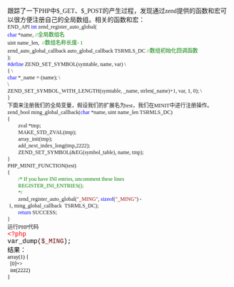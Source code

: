 <!--
author: admin
date: 2009-08-08
title: PHP扩展之自定义全局变量
tags: 
category: PHP内核与扩展
status: publish
summary: 跟踪了一下PHP中$_GET、$_POST的产生过程，发现通过zend提供的函数和宏可以很方便注册自己的全局数组。相关的函数和宏：END_API&nbsp;int&nbsp;zend_register_auto_global(char&nbsp;*name,&nbsp;//全局数
-->

<p class="p0" style="margin-top: 0pt; margin-bottom: 0pt"><span style="font-family: '宋体'; font-size: 10.5pt; mso-spacerun: 'yes'"><o:p></o:p></span></p>
<p class="p0" style="margin-top: 0pt; margin-bottom: 0pt"><span style="font-family: '宋体'; font-size: 10.5pt; mso-spacerun: 'yes'"><o:p></o:p></span></p>
<p class="p0" style="margin-top: 0pt; margin-bottom: 0pt"><span style="font-family: '宋体'; font-size: 10.5pt; mso-spacerun: 'yes'">跟踪了一下<font face="Times New Roman">PHP</font><font face="宋体">中</font><font face="Times New Roman">$_GET</font><font face="宋体">、</font><font face="Times New Roman">$_POST</font><font face="宋体">的产生过程，发现通过</font><font face="Times New Roman">zend</font><font face="宋体">提供的函数和宏可以很方便注册自己的全局数组。相关的函数和宏：</font></span><span style="font-family: '宋体'; font-size: 10.5pt; mso-spacerun: 'yes'"><o:p></o:p></span></p>
<p class="p0" style="margin-top: 0pt; margin-bottom: 0pt"><span style="font-family: 'Times New Roman'; font-size: 9pt; mso-spacerun: 'yes'">END_API&nbsp;</span><span style="font-family: 'Times New Roman'; color: rgb(0,0,255); font-size: 9pt; mso-spacerun: 'yes'">int</span><span style="font-family: 'Times New Roman'; font-size: 9pt; mso-spacerun: 'yes'">&nbsp;zend_register_auto_global(</span><span style="font-family: 'Times New Roman'; font-size: 9pt; mso-spacerun: 'yes'"><o:p></o:p></span></p>
<p class="p0" style="margin-top: 0pt; margin-bottom: 0pt"><span style="font-family: 'Times New Roman'; color: rgb(0,0,255); font-size: 9pt; mso-spacerun: 'yes'">char</span><span style="font-family: 'Times New Roman'; font-size: 9pt; mso-spacerun: 'yes'">&nbsp;*name,&nbsp;</span><span style="font-family: 'Times New Roman'; color: rgb(0,128,0); font-size: 9pt; mso-spacerun: 'yes'">//<font face="宋体">全局数组名</font></span><span style="font-family: 'Times New Roman'; color: rgb(0,128,0); font-size: 9pt; mso-spacerun: 'yes'"><o:p></o:p></span></p>
<p class="p0" style="margin-top: 0pt; margin-bottom: 0pt"><span style="font-family: 'Times New Roman'; font-size: 9pt; mso-spacerun: 'yes'">uint&nbsp;name_len,&nbsp;&nbsp;</span><span style="font-family: 'Times New Roman'; color: rgb(0,128,0); font-size: 9pt; mso-spacerun: 'yes'">//<font face="宋体">数组名称长度</font><font face="Times New Roman">-&nbsp;1</font></span><span style="font-family: 'Times New Roman'; color: rgb(0,128,0); font-size: 9pt; mso-spacerun: 'yes'"><o:p></o:p></span></p>
<p class="p0" style="margin-top: 0pt; margin-bottom: 0pt"><span style="font-family: 'Times New Roman'; font-size: 9pt; mso-spacerun: 'yes'">zend_auto_global_callback&nbsp;auto_global_callback&nbsp;TSRMLS_DC&nbsp;</span><span style="font-family: 'Times New Roman'; color: rgb(0,128,0); font-size: 9pt; mso-spacerun: 'yes'">//<font face="宋体">数组初始化回调函数</font></span><span style="font-family: 'Times New Roman'; color: rgb(0,128,0); font-size: 9pt; mso-spacerun: 'yes'"><o:p></o:p></span></p>
<p class="p0" style="margin-top: 0pt; margin-bottom: 0pt"><span style="font-family: 'Times New Roman'; font-size: 9pt; mso-spacerun: 'yes'">);</span><span style="font-family: 'Times New Roman'; font-size: 9pt; mso-spacerun: 'yes'"><o:p></o:p></span></p>
<p class="p0" style="margin-top: 0pt; margin-bottom: 0pt"><span style="font-family: 'Times New Roman'; color: rgb(0,0,255); font-size: 9pt; mso-spacerun: 'yes'">#define</span><span style="font-family: 'Times New Roman'; font-size: 9pt; mso-spacerun: 'yes'">&nbsp;ZEND_SET_SYMBOL(symtable,&nbsp;name,&nbsp;var)</span><span style="font-family: 'Times New Roman'; font-size: 9pt; mso-spacerun: 'yes'"> </span><span style="font-family: 'Times New Roman'; font-size: 9pt; mso-spacerun: 'yes'">\</span><span style="font-family: 'Times New Roman'; font-size: 9pt; mso-spacerun: 'yes'"><o:p></o:p></span></p>
<p class="p0" style="margin-top: 0pt; margin-bottom: 0pt"><span style="font-family: 'Times New Roman'; font-size: 9pt; mso-spacerun: 'yes'">{</span><span style="font-family: 'Times New Roman'; font-size: 9pt; mso-spacerun: 'yes'"> </span><span style="font-family: 'Times New Roman'; font-size: 9pt; mso-spacerun: 'yes'">\</span><span style="font-family: 'Times New Roman'; font-size: 9pt; mso-spacerun: 'yes'"><o:p></o:p></span></p>
<p class="p0" style="margin-top: 0pt; margin-bottom: 0pt"><span style="font-family: 'Times New Roman'; color: rgb(0,0,255); font-size: 9pt; mso-spacerun: 'yes'">char</span><span style="font-family: 'Times New Roman'; font-size: 9pt; mso-spacerun: 'yes'">&nbsp;*_name&nbsp;=&nbsp;(name);</span><span style="font-family: 'Times New Roman'; font-size: 9pt; mso-spacerun: 'yes'"> </span><span style="font-family: 'Times New Roman'; font-size: 9pt; mso-spacerun: 'yes'">\</span><span style="font-family: 'Times New Roman'; font-size: 9pt; mso-spacerun: 'yes'"><o:p></o:p></span></p>
<p class="p0" style="margin-top: 0pt; margin-bottom: 0pt"><span style="font-family: 'Times New Roman'; font-size: 9pt; mso-spacerun: 'yes'">\</span><span style="font-family: 'Times New Roman'; font-size: 9pt; mso-spacerun: 'yes'"><o:p></o:p></span></p>
<p class="p0" style="margin-top: 0pt; margin-bottom: 0pt"><span style="font-family: 'Times New Roman'; font-size: 9pt; mso-spacerun: 'yes'">ZEND_SET_SYMBOL_WITH_LENGTH(symtable,&nbsp;_name,&nbsp;strlen(_name)+1,&nbsp;var,&nbsp;1,&nbsp;0);</span><span style="font-family: 'Times New Roman'; font-size: 9pt; mso-spacerun: 'yes'"> </span><span style="font-family: 'Times New Roman'; font-size: 9pt; mso-spacerun: 'yes'">\</span><span style="font-family: 'Times New Roman'; font-size: 9pt; mso-spacerun: 'yes'"><o:p></o:p></span></p>
<p class="p0" style="margin-top: 0pt; margin-bottom: 0pt"><span style="font-family: 'Times New Roman'; font-size: 9pt; mso-spacerun: 'yes'">}</span><span style="font-family: 'Times New Roman'; font-size: 9pt; mso-spacerun: 'yes'"><o:p></o:p></span></p>
<p class="p0" style="margin-top: 0pt; margin-bottom: 0pt"><span style="font-family: 'Times New Roman'; font-size: 9pt; mso-spacerun: 'yes'"><o:p></o:p></span></p>
<p class="p0" style="margin-top: 0pt; margin-bottom: 0pt"><span style="font-family: '宋体'; font-size: 9pt; mso-spacerun: 'yes'">下面来注册我们的全局变量，假设我们的扩展名为<font face="Times New Roman">test</font><font face="宋体">，我们在</font><font face="Times New Roman">MINIT</font><font face="宋体">中进行注册操作。</font></span><span style="font-family: '宋体'; font-size: 9pt; mso-spacerun: 'yes'"><o:p></o:p></span></p>
<p class="p0" style="margin-top: 0pt; margin-bottom: 0pt"><span style="font-family: 'Times New Roman'; font-size: 9pt; mso-spacerun: 'yes'">zend_bool&nbsp;ming_global_callback(</span><span style="font-family: 'Times New Roman'; color: rgb(0,0,255); font-size: 9pt; mso-spacerun: 'yes'">char</span><span style="font-family: 'Times New Roman'; font-size: 9pt; mso-spacerun: 'yes'">&nbsp;*name,&nbsp;uint&nbsp;name_len&nbsp;TSRMLS_DC)</span><span style="font-family: 'Times New Roman'; font-size: 9pt; mso-spacerun: 'yes'"><o:p></o:p></span></p>
<p class="p0" style="margin-top: 0pt; margin-bottom: 0pt"><span style="font-family: 'Times New Roman'; font-size: 9pt; mso-spacerun: 'yes'">{</span><span style="font-family: 'Times New Roman'; font-size: 9pt; mso-spacerun: 'yes'"><o:p></o:p></span></p>
<p class="p0" style="margin-top: 0pt; margin-bottom: 0pt"><span style="font-family: 'Times New Roman'; font-size: 9pt; mso-spacerun: 'yes'">&nbsp;&nbsp;&nbsp;&nbsp;&nbsp;&nbsp;&nbsp;&nbsp;zval&nbsp;*tmp;</span><span style="font-family: 'Times New Roman'; font-size: 9pt; mso-spacerun: 'yes'"><o:p></o:p></span></p>
<p class="p0" style="margin-top: 0pt; margin-bottom: 0pt"><span style="font-family: 'Times New Roman'; font-size: 9pt; mso-spacerun: 'yes'">&nbsp;&nbsp;&nbsp;&nbsp;&nbsp;&nbsp;&nbsp;&nbsp;MAKE_STD_ZVAL(tmp);</span><span style="font-family: 'Times New Roman'; font-size: 9pt; mso-spacerun: 'yes'"><o:p></o:p></span></p>
<p class="p0" style="margin-top: 0pt; margin-bottom: 0pt"><span style="font-family: 'Times New Roman'; font-size: 9pt; mso-spacerun: 'yes'">&nbsp;&nbsp;&nbsp;&nbsp;&nbsp;&nbsp;&nbsp;&nbsp;array_init(tmp);</span><span style="font-family: 'Times New Roman'; font-size: 9pt; mso-spacerun: 'yes'"><o:p></o:p></span></p>
<p class="p0" style="margin-top: 0pt; margin-bottom: 0pt"><span style="font-family: 'Times New Roman'; font-size: 9pt; mso-spacerun: 'yes'">&nbsp;&nbsp;&nbsp;&nbsp;&nbsp;&nbsp;&nbsp;&nbsp;add_next_index_long(tmp,2222);</span><span style="font-family: 'Times New Roman'; font-size: 9pt; mso-spacerun: 'yes'"><o:p></o:p></span></p>
<p class="p0" style="margin-top: 0pt; margin-bottom: 0pt"><span style="font-family: 'Times New Roman'; font-size: 9pt; mso-spacerun: 'yes'">&nbsp;&nbsp;&nbsp;&nbsp;&nbsp;&nbsp;&nbsp;&nbsp;ZEND_SET_SYMBOL(&amp;EG(symbol_table),&nbsp;name,&nbsp;tmp);</span><span style="font-family: 'Times New Roman'; font-size: 9pt; mso-spacerun: 'yes'"><o:p></o:p></span></p>
<p class="p0" style="margin-top: 0pt; margin-bottom: 0pt"><span style="font-family: 'Times New Roman'; font-size: 9pt; mso-spacerun: 'yes'">}</span><span style="font-family: 'Times New Roman'; font-size: 9pt; mso-spacerun: 'yes'"><o:p></o:p></span></p>
<p class="p0" style="margin-top: 0pt; margin-bottom: 0pt"><span style="font-family: 'Times New Roman'; font-size: 9pt; mso-spacerun: 'yes'">PHP_MINIT_FUNCTION(test)</span><span style="font-family: 'Times New Roman'; font-size: 9pt; mso-spacerun: 'yes'"><o:p></o:p></span></p>
<p class="p0" style="margin-top: 0pt; margin-bottom: 0pt"><span style="font-family: 'Times New Roman'; font-size: 9pt; mso-spacerun: 'yes'">{</span><span style="font-family: 'Times New Roman'; font-size: 9pt; mso-spacerun: 'yes'"><o:p></o:p></span></p>
<p class="p0" style="margin-top: 0pt; margin-bottom: 0pt"><span style="font-family: 'Times New Roman'; font-size: 9pt; mso-spacerun: 'yes'">&nbsp;&nbsp;&nbsp;&nbsp;&nbsp;&nbsp;&nbsp;&nbsp;</span><span style="font-family: 'Times New Roman'; color: rgb(0,128,0); font-size: 9pt; mso-spacerun: 'yes'">/*&nbsp;If&nbsp;you&nbsp;have&nbsp;INI&nbsp;entries,&nbsp;uncomment&nbsp;these&nbsp;lines&nbsp;</span><span style="font-family: 'Times New Roman'; color: rgb(0,128,0); font-size: 9pt; mso-spacerun: 'yes'"><o:p></o:p></span></p>
<p class="p0" style="margin-top: 0pt; margin-bottom: 0pt"><span style="font-family: 'Times New Roman'; color: rgb(0,128,0); font-size: 9pt; mso-spacerun: 'yes'">&nbsp;&nbsp;&nbsp;&nbsp;&nbsp;&nbsp;&nbsp;&nbsp;REGISTER_INI_ENTRIES();</span><span style="font-family: 'Times New Roman'; color: rgb(0,128,0); font-size: 9pt; mso-spacerun: 'yes'"><o:p></o:p></span></p>
<p class="p0" style="margin-top: 0pt; margin-bottom: 0pt"><span style="font-family: 'Times New Roman'; color: rgb(0,128,0); font-size: 9pt; mso-spacerun: 'yes'">&nbsp;&nbsp;&nbsp;&nbsp;&nbsp;&nbsp;&nbsp;&nbsp;*/</span><span style="font-family: 'Times New Roman'; color: rgb(0,128,0); font-size: 9pt; mso-spacerun: 'yes'"><o:p></o:p></span></p>
<p class="p0" style="margin-top: 0pt; margin-bottom: 0pt"><span style="font-family: 'Times New Roman'; font-size: 9pt; mso-spacerun: 'yes'">&nbsp;&nbsp;&nbsp;&nbsp;&nbsp;&nbsp;&nbsp;&nbsp;zend_register_auto_global(</span><span style="font-family: 'Times New Roman'; color: rgb(163,21,21); font-size: 9pt; mso-spacerun: 'yes'">&quot;_MING&quot;</span><span style="font-family: 'Times New Roman'; font-size: 9pt; mso-spacerun: 'yes'">,&nbsp;</span><span style="font-family: 'Times New Roman'; color: rgb(0,0,255); font-size: 9pt; mso-spacerun: 'yes'">sizeof</span><span style="font-family: 'Times New Roman'; font-size: 9pt; mso-spacerun: 'yes'">(</span><span style="font-family: 'Times New Roman'; color: rgb(163,21,21); font-size: 9pt; mso-spacerun: 'yes'">&quot;_MING&quot;</span><span style="font-family: 'Times New Roman'; font-size: 9pt; mso-spacerun: 'yes'">)&nbsp;-&nbsp;1,&nbsp;ming_global_callback&nbsp;&nbsp;TSRMLS_DC);</span><span style="font-family: 'Times New Roman'; font-size: 9pt; mso-spacerun: 'yes'"><o:p></o:p></span></p>
<p class="p0" style="margin-top: 0pt; margin-bottom: 0pt"><span style="font-family: 'Times New Roman'; font-size: 9pt; mso-spacerun: 'yes'">&nbsp;&nbsp;&nbsp;&nbsp;&nbsp;&nbsp;&nbsp;&nbsp;</span><span style="font-family: 'Times New Roman'; color: rgb(0,0,255); font-size: 9pt; mso-spacerun: 'yes'">return</span><span style="font-family: 'Times New Roman'; font-size: 9pt; mso-spacerun: 'yes'">&nbsp;SUCCESS;</span><span style="font-family: 'Times New Roman'; font-size: 9pt; mso-spacerun: 'yes'"><o:p></o:p></span></p>
<p class="p0" style="margin-top: 0pt; margin-bottom: 0pt"><span style="font-family: 'Times New Roman'; font-size: 9pt; mso-spacerun: 'yes'">}</span><span style="font-family: 'Times New Roman'; font-size: 9pt; mso-spacerun: 'yes'"><o:p></o:p></span></p>
<p class="p0" style="margin-top: 0pt; margin-bottom: 0pt"><span style="font-family: '宋体'; font-size: 9pt; mso-spacerun: 'yes'">运行<font face="Times New Roman">PHP</font><font face="宋体">代码&nbsp;</font></span><span style="font-family: '宋体'; font-size: 9pt; mso-spacerun: 'yes'"><o:p></o:p></span></p>
<p class="p0" style="margin-top: 0pt; margin-bottom: 0pt"><span style="font-family: 'Courier New'; color: rgb(255,0,0); font-size: 10.5pt; mso-spacerun: 'yes'">&lt;?php</span><span style="font-family: 'Courier New'; font-size: 10.5pt; mso-spacerun: 'yes'"><o:p></o:p></span></p>
<p class="p0" style="margin-top: 0pt; margin-bottom: 0pt"><span style="font-family: 'Courier New'; color: rgb(0,0,0); font-size: 10.5pt; mso-spacerun: 'yes'">var_dump(</span><span style="font-family: 'Courier New'; color: rgb(102,0,0); font-size: 10.5pt; mso-spacerun: 'yes'">$_MING</span><span style="font-family: 'Courier New'; color: rgb(0,0,0); font-size: 10.5pt; mso-spacerun: 'yes'">);</span><span style="font-family: 'Courier New'; color: rgb(0,0,0); font-size: 10.5pt; mso-spacerun: 'yes'"><o:p></o:p></span></p>
<p class="p0" style="margin-top: 0pt; margin-bottom: 0pt"><span style="font-family: '宋体'; color: rgb(0,0,0); font-size: 10.5pt; mso-spacerun: 'yes'">结果：</span><span style="font-family: '宋体'; color: rgb(0,0,0); font-size: 10.5pt; mso-spacerun: 'yes'"><o:p></o:p></span></p>
<p class="p0" style="margin-top: 0pt; margin-bottom: 0pt"><span style="font-family: '&Euml;&Icirc;&Igrave;&aring;'; color: rgb(0,0,0); font-size: 9pt; mso-spacerun: 'yes'">array(1)&nbsp;{</span><span style="font-family: '&Euml;&Icirc;&Igrave;&aring;'; font-size: 9pt; mso-spacerun: 'yes'"><o:p></o:p></span></p>
<p class="p0" style="margin-top: 0pt; margin-bottom: 0pt"><span style="font-family: '&Euml;&Icirc;&Igrave;&aring;'; color: rgb(0,0,0); font-size: 9pt; mso-spacerun: 'yes'">&nbsp;&nbsp;[0]=&gt;</span><span style="font-family: '&Euml;&Icirc;&Igrave;&aring;'; font-size: 9pt; mso-spacerun: 'yes'"><o:p></o:p></span></p>
<p class="p0" style="margin-top: 0pt; margin-bottom: 0pt"><span style="font-family: '&Euml;&Icirc;&Igrave;&aring;'; color: rgb(0,0,0); font-size: 9pt; mso-spacerun: 'yes'">&nbsp;&nbsp;int(2222)</span><span style="font-family: '&Euml;&Icirc;&Igrave;&aring;'; font-size: 9pt; mso-spacerun: 'yes'"><o:p></o:p></span></p>
<p class="p0" style="margin-top: 0pt; margin-bottom: 0pt"><span style="font-family: '&Euml;&Icirc;&Igrave;&aring;'; color: rgb(0,0,0); font-size: 9pt; mso-spacerun: 'yes'">}</span></p>
<!--EndFragment-->